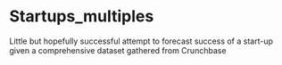 # Startups_multiples
Little but hopefully successful attempt to forecast success of a start-up given a comprehensive dataset gathered from Crunchbase

